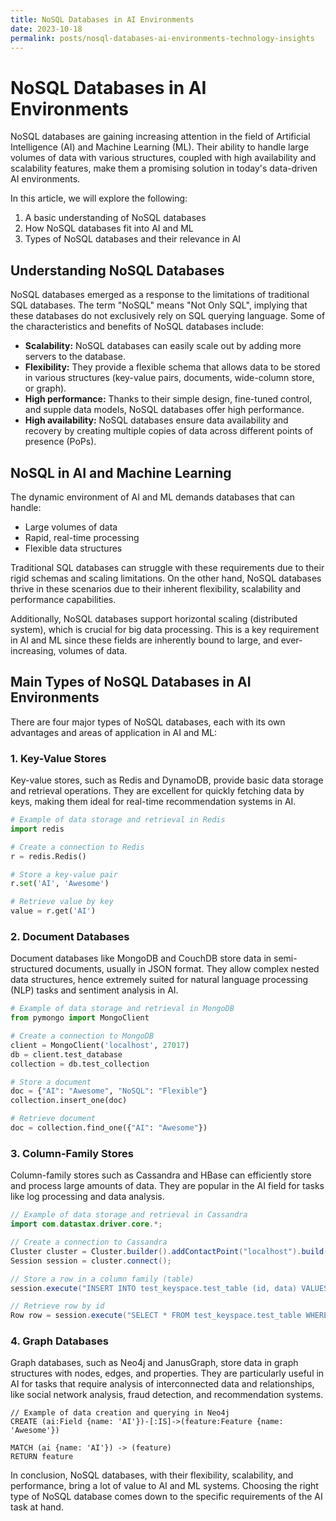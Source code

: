 ```yaml
---
title: NoSQL Databases in AI Environments
date: 2023-10-18
permalink: posts/nosql-databases-ai-environments-technology-insights
---
```


# NoSQL Databases in AI Environments

NoSQL databases are gaining increasing attention in the field of Artificial Intelligence (AI) and Machine Learning (ML). Their ability to handle large volumes of data with various structures, coupled with high availability and scalability features, make them a promising solution in today's data-driven AI environments.

In this article, we will explore the following:

1. A basic understanding of NoSQL databases
2. How NoSQL databases fit into AI and ML
3. Types of NoSQL databases and their relevance in AI

## Understanding NoSQL Databases

NoSQL databases emerged as a response to the limitations of traditional SQL databases. The term "NoSQL" means "Not Only SQL", implying that these databases do not exclusively rely on SQL querying language. Some of the characteristics and benefits of NoSQL databases include:

- **Scalability:** NoSQL databases can easily scale out by adding more servers to the database.
- **Flexibility:** They provide a flexible schema that allows data to be stored in various structures (key-value pairs, documents, wide-column store, or graph).
- **High performance:** Thanks to their simple design, fine-tuned control, and supple data models, NoSQL databases offer high performance.
- **High availability:** NoSQL databases ensure data availability and recovery by creating multiple copies of data across different points of presence (PoPs).

## NoSQL in AI and Machine Learning

The dynamic environment of AI and ML demands databases that can handle:

- Large volumes of data
- Rapid, real-time processing
- Flexible data structures

Traditional SQL databases can struggle with these requirements due to their rigid schemas and scaling limitations. On the other hand, NoSQL databases thrive in these scenarios due to their inherent flexibility, scalability and performance capabilities.

Additionally, NoSQL databases support horizontal scaling (distributed system), which is crucial for big data processing. This is a key requirement in AI and ML since these fields are inherently bound to large, and ever-increasing, volumes of data.

## Main Types of NoSQL Databases in AI Environments

There are four major types of NoSQL databases, each with its own advantages and areas of application in AI and ML:

### 1. Key-Value Stores

Key-value stores, such as Redis and DynamoDB, provide basic data storage and retrieval operations. They are excellent for quickly fetching data by keys, making them ideal for real-time recommendation systems in AI.

```python
# Example of data storage and retrieval in Redis
import redis

# Create a connection to Redis
r = redis.Redis()

# Store a key-value pair
r.set('AI', 'Awesome')

# Retrieve value by key
value = r.get('AI')
```

### 2. Document Databases

Document databases like MongoDB and CouchDB store data in semi-structured documents, usually in JSON format. They allow complex nested data structures, hence extremely suited for natural language processing (NLP) tasks and sentiment analysis in AI.

```python
# Example of data storage and retrieval in MongoDB
from pymongo import MongoClient

# Create a connection to MongoDB
client = MongoClient('localhost', 27017)
db = client.test_database
collection = db.test_collection

# Store a document
doc = {"AI": "Awesome", "NoSQL": "Flexible"}
collection.insert_one(doc)

# Retrieve document
doc = collection.find_one({"AI": "Awesome"})
```

### 3. Column-Family Stores

Column-family stores such as Cassandra and HBase can efficiently store and process large amounts of data. They are popular in the AI field for tasks like log processing and data analysis.

```java
// Example of data storage and retrieval in Cassandra
import com.datastax.driver.core.*;

// Create a connection to Cassandra
Cluster cluster = Cluster.builder().addContactPoint("localhost").build();
Session session = cluster.connect();

// Store a row in a column family (table)
session.execute("INSERT INTO test_keyspace.test_table (id, data) VALUES (1, 'AwesomeAI')");

// Retrieve row by id
Row row = session.execute("SELECT * FROM test_keyspace.test_table WHERE id = 1").one();
```

### 4. Graph Databases

Graph databases, such as Neo4j and JanusGraph, store data in graph structures with nodes, edges, and properties. They are particularly useful in AI for tasks that require analysis of interconnected data and relationships, like social network analysis, fraud detection, and recommendation systems.

```cypher
// Example of data creation and querying in Neo4j
CREATE (ai:Field {name: 'AI'})-[:IS]->(feature:Feature {name: 'Awesome'})

MATCH (ai {name: 'AI'}) -> (feature)
RETURN feature
```

In conclusion, NoSQL databases, with their flexibility, scalability, and performance, bring a lot of value to AI and ML systems. Choosing the right type of NoSQL database comes down to the specific requirements of the AI task at hand.

